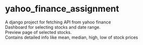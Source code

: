 # yahoo_finance_assignment
A django project for fetching API from yahoo finance\
Dashboard for selecting stocks and date range.\
Preview page of selected stocks.\
Contains detailed info like mean, median, high, low of stock prices
